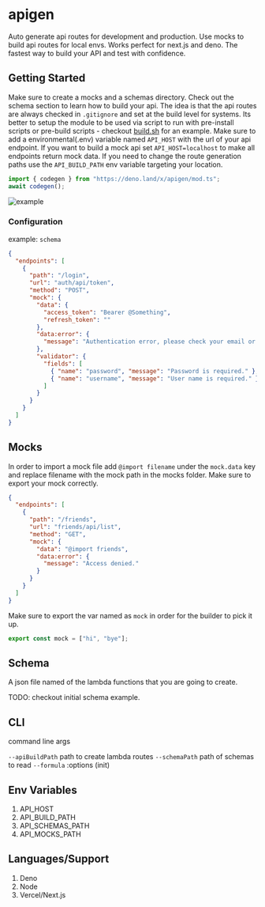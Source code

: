 # apigen

Auto generate api routes for development and production. Use mocks to build api routes for local envs. Works perfect for next.js and deno. The fastest way to build your API and test with confidence.

## Getting Started

Make sure to create a mocks and a schemas directory. Check out the schema section to learn how to build your api. The idea is that the api routes are always checked in `.gitignore` and set at the build level for systems. Its better to setup the module to be used via script to run with pre-install scripts or pre-build scripts - checkout [build.sh](build.sh) for an example. Make sure to add a environmental(.env) variable named `API_HOST` with the url of your api endpoint. If you want to build a mock api set `API_HOST=localhost` to make all endpoints return mock data. If you need to change the route generation paths use the `API_BUILD_PATH` env variable targeting your location.

```typescript
import { codegen } from "https://deno.land/x/apigen/mod.ts";
await codegen();
```

![example](https://i.gyazo.com/c6e581361b1446e7f1f50b700c22b445.gif)

### Configuration

example: `schema`

```json
{
  "endpoints": [
    {
      "path": "/login",
      "url": "auth/api/token",
      "method": "POST",
      "mock": {
        "data": {
          "access_token": "Bearer @Something",
          "refresh_token": ""
        },
        "data:error": {
          "message": "Authentication error, please check your email or password and try again."
        },
        "validator": {
          "fields": [
            { "name": "password", "message": "Password is required." },
            { "name": "username", "message": "User name is required." }
          ]
        }
      }
    }
  ]
}
```

## Mocks

In order to import a mock file add `@import filename` under the `mock.data` key and replace filename with the mock path in the mocks folder. Make sure to export your mock correctly.

```json
{
  "endpoints": [
    {
      "path": "/friends",
      "url": "friends/api/list",
      "method": "GET",
      "mock": {
        "data": "@import friends",
        "data:error": {
          "message": "Access denied."
        }
      }
    }
  ]
}
```

Make sure to export the var named as `mock` in order for the builder to pick it up.

```typescript
export const mock = ["hi", "bye"];
```

## Schema

A json file named of the lambda functions that you are going to create.

TODO: checkout initial schema example.

## CLI

command line args

`--apiBuildPath`
path to create lambda routes
`--schemaPath`
path of schemas to read
`--formula` :options (init)

## Env Variables

1. API_HOST
1. API_BUILD_PATH
1. API_SCHEMAS_PATH
1. API_MOCKS_PATH

## Languages/Support

1. Deno
1. Node
1. Vercel/Next.js

